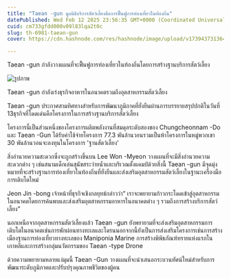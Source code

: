 ```yaml
---
title: "Taean -gun มูลนิธิบริการสัตว์เลี้ยงคือการฟื้นฟูการท่องเที่ยวในท้องถิ่น"
datePublished: Wed Feb 12 2025 23:56:35 GMT+0000 (Coordinated Universal Time)
cuid: cm733gfdd000v09l83lqa2t0c
slug: th-6981-taean-gun
cover: https://cdn.hashnode.com/res/hashnode/image/upload/v1739437313649/bce95484-480b-4455-bcbd-d1db635fa1e1.webp

---
```



Taean -gun กำลังวางแผนที่จะฟื้นฟูการท่องเที่ยวในท้องถิ่นโดยการสร้างฐานบริการสัตว์เลี้ยง

![รูปภาพ](https://cdn.hashnode.com/res/hashnode/image/upload/v1739436288021/97266f8c-1153-4e0f-aae0-6cc6947e0fd0.jpeg)

Taean -gun กำลังเร่งธุรกิจอาหารในอนาคตรวมถึงอุตสาหกรรมสัตว์เลี้ยง

Taean -gun ประกาศสามทิศทางสำหรับการพัฒนาภูมิภาคที่ยั่งยืนผ่านการบรรยายสรุปปกติในวันที่ 13ธุรกิจที่โดดเด่นคือโครงการในการสร้างฐานบริการสัตว์เลี้ยง

โครงการนี้เป็นส่วนหนึ่งของโครงการผลิตพลังงานที่สมดุลระดับสองของ Chungcheonnam -Do และ Taean -Gun ได้รับค่าใช้จ่ายโครงการ 77.3 พันล้านวอนรวมเป็นห้าโครงการในหมู่พวกเขา 30 พันล้านวอนจะลงทุนในโครงการ 'ฐานสัตว์เลี้ยง'

สิ่งอำนวยความสะดวกซึ่งจะถูกสร้างขึ้นบน Lee Won -Myeon วางแผนที่จะมีสิ่งอำนวยความสะดวกต่าง ๆ เช่นสนามเด็กเล่นสุนัขสระว่ายน้ำและบริเวณตั้งแคมป์ด้วยสิ่งนี้ Taean -gun มีจุดมุ่งหมายที่จะสร้างฐานการท่องเที่ยวในท้องถิ่นที่ยั่งยืนและส่งเสริมอุตสาหกรรมสัตว์เลี้ยงในฐานะเครื่องมือการเติบโตใหม่

Jeon Jin -bong เจ้าหน้าที่ธุรกิจเชิงกลยุทธ์กล่าวว่า“ เราจะพยายามก้าวกระโดดเข้าสู่อุตสาหกรรมในอนาคตโดยการค้นพบและส่งเสริมอุตสาหกรรมอาหารในอนาคตต่าง ๆ รวมถึงการสร้างบริการสัตว์เลี้ยง”

นอกเหนือจากอุตสาหกรรมสัตว์เลี้ยงแล้ว Taean -gun ยังพยายามที่จะส่งเสริมอุตสาหกรรมการเติบโตในอนาคตเช่นการพักผ่อนทางทะเลและโดรนนอกจากนี้ยังเป็นการส่งเสริมโครงการเช่นการสร้างเมืองฐานการท่องเที่ยวทางทะเลของ Maniponia Marine การสร้างพิพิธภัณฑ์ทรายแห่งแรกในเกาหลีและการสร้างกลุ่มนวัตกรรมของ Taean -type Drone

ด้วยความพยายามหลายแง่มุมนี้ Taean -Gun วางแผนที่จะนำเสนอกระบวนทัศน์ใหม่สำหรับการพัฒนาระดับภูมิภาคและปรับปรุงคุณภาพชีวิตของผู้คน